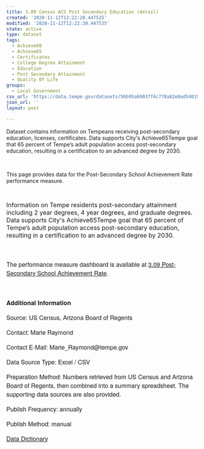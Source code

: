 ```yaml
---
title: 3.09 Census ACS Post Secondary Education (detail)
created: '2020-11-12T12:22:20.447525'
modified: '2020-11-12T12:22:20.447535'
state: active
type: dataset
tags:
  - Achieve60
  - Achieve65
  - Certificates
  - College Degree Attainment
  - Education
  - Post Secondary Attainment
  - Quality Of Life
groups:
  - Local Government
csv_url: 'https://data.tempe.gov/datasets/50b95a69037f4c778a82e0ad54019fdf_0.csv'
json_url: ''
layout: post

---
```

<p style=''><p style='font-family:&quot;Avenir Next W01&quot;, &quot;Avenir Next W00&quot;, &quot;Avenir Next&quot;, Avenir, &quot;Helvetica Neue&quot;, sans-serif; font-size:16px;'><p style='font-family:inherit;'><font style='font-family:inherit;'>Dataset contains information on Tempeans receiving post-secondary education, licenses, certificates. Data supports City's Achieve65Tempe goal that 65 percent of Tempe’s adult population access post-secondary education, resulting in a certification to an advanced degree by 2030.</font></p><p style='font-family:inherit;'><font style='font-family:inherit;'><br /></font></p><p style='font-family:inherit;'><font style='font-family:inherit;'>This page provides data for the Post-Secondary School Achievement Rate performance measure. </font></p><p style='font-family:inherit;'><br /></p></p><p style=''><font><span style='font-size:16px;'>Information on Tempe residents post-secondary attainment including 2 year degrees, 4 year degrees, and graduate degrees. Data supports City's Achieve65Tempe goal that 65 percent of Tempe’s adult population access post-secondary education, resulting in a certification to an advanced degree by 2030.</span></font><br /></p><p style='font-family:&quot;Avenir Next W01&quot;, &quot;Avenir Next W00&quot;, &quot;Avenir Next&quot;, Avenir, &quot;Helvetica Neue&quot;, sans-serif; font-size:16px;'><br /></p><p style='font-family:&quot;Avenir Next W01&quot;, &quot;Avenir Next W00&quot;, &quot;Avenir Next&quot;, Avenir, &quot;Helvetica Neue&quot;, sans-serif; font-size:16px;'>The performance measure dashboard is available at <a href='https://quality-of-life-tempegov.hub.arcgis.com/pages/post-secondary-school-achievement-rate' rel='nofollow ugc' target='_blank'>3.09 Post-Secondary School Achievement Rate</a>.<br /></p><p style='font-family:&quot;Avenir Next W01&quot;, &quot;Avenir Next W00&quot;, &quot;Avenir Next&quot;, Avenir, &quot;Helvetica Neue&quot;, sans-serif; font-size:16px;'><br /></p><p style='font-family:&quot;Avenir Next W01&quot;, &quot;Avenir Next W00&quot;, &quot;Avenir Next&quot;, Avenir, &quot;Helvetica Neue&quot;, sans-serif; font-size:16px;'><b>Additional Information</b></p><p style='font-family:&quot;Avenir Next W01&quot;, &quot;Avenir Next W00&quot;, &quot;Avenir Next&quot;, Avenir, &quot;Helvetica Neue&quot;, sans-serif; font-size:16px;'>Source: US Census, Arizona Board of Regents</p><p style='font-family:&quot;Avenir Next W01&quot;, &quot;Avenir Next W00&quot;, &quot;Avenir Next&quot;, Avenir, &quot;Helvetica Neue&quot;, sans-serif; font-size:16px;'>Contact: Marie Raymond</p><p style='font-family:&quot;Avenir Next W01&quot;, &quot;Avenir Next W00&quot;, &quot;Avenir Next&quot;, Avenir, &quot;Helvetica Neue&quot;, sans-serif; font-size:16px;'>Contact E-Mail: Marie_Raymond@tempe.gov</p><p style='font-family:&quot;Avenir Next W01&quot;, &quot;Avenir Next W00&quot;, &quot;Avenir Next&quot;, Avenir, &quot;Helvetica Neue&quot;, sans-serif; font-size:16px;'>Data Source Type: Excel / CSV</p><p style='font-family:&quot;Avenir Next W01&quot;, &quot;Avenir Next W00&quot;, &quot;Avenir Next&quot;, Avenir, &quot;Helvetica Neue&quot;, sans-serif; font-size:16px;'>Preparation Method: Numbers retrieved from US Census and Arizona Board of Regents, then combined into a summary spreadsheet. The supporting data sources are also provided.</p><p style='font-family:&quot;Avenir Next W01&quot;, &quot;Avenir Next W00&quot;, &quot;Avenir Next&quot;, Avenir, &quot;Helvetica Neue&quot;, sans-serif; font-size:16px;'>Publish Frequency: annually</p><p style='font-family:&quot;Avenir Next W01&quot;, &quot;Avenir Next W00&quot;, &quot;Avenir Next&quot;, Avenir, &quot;Helvetica Neue&quot;, sans-serif; font-size:16px;'>Publish Method: manual</p></p><p style='font-family:&quot;Avenir Next W01&quot;, &quot;Avenir Next W00&quot;, &quot;Avenir Next&quot;, Avenir, &quot;Helvetica Neue&quot;, sans-serif; font-size:16px;'><a href='https://gis.tempe.gov/design/data-dictionary/3.09%20Census%20ACS%20Post%20Secondary%20Education%20(detail)/' rel='nofollow ugc' target='_blank'>Data Dictionary</a><br /></p>
